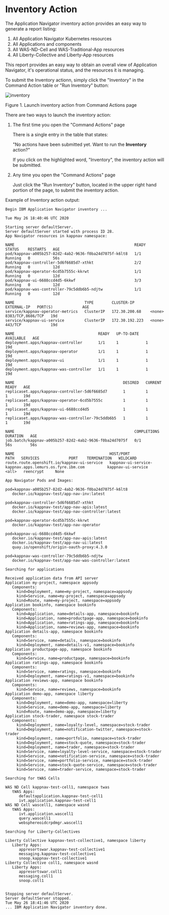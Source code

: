 # Inventory Action

The Application Navigator inventory action provides an easy way to generate a report listing: 

1. All Application Navigator Kubernetes resources
2. All Applications and components 
3. All WAS-ND-Cell and WAS-Traditional-App resources
4. All Liberty-Collective and Liberty-App resources 

This report provides an easy way to obtain an overall view of Application Navigator, it's operational status, and the resources
it is managing. 

To submit the Inventory actionn, simply click the "Inventory" in the Command Action table or "Run Inventory" button: 

![inventory](https://github.com/IBM/appnav/blob/master/docs/images/inventory.png)

Figure 1. Launch inventory action from Command Actions page 

There are two ways to launch the inventory action: 

1. The first time you open the "Command Actions" page

   There is a single entry in the table that states: 

   "No actions have been submitted yet. Want to run the __Inventory__ action?"  

   If you click on the highlighted word, "Inventory", the inventory action will be submitted. 

2. Any time you open the "Command Actions" page

   Just click the "Run Inventory" button, located in the upper right hand portion of the page, to submit the inventory action.
   

Example of Inventory action output: 

```
Begin IBM Application Navigator inventory ...

Tue May 26 18:40:46 UTC 2020

Starting server defaultServer.
Server defaultServer started with process ID 28.
App Navigator resources in kappnav namespace:

NAME                                                     READY   STATUS    RESTARTS   AGE
pod/kappnav-a005b257-82d2-4ab2-9636-f0ba24d7075f-k6lt8   1/1     Running   0          56s
pod/kappnav-controller-5d6f6685d7-xthkt                  2/2     Running   0          12d
pod/kappnav-operator-6cd5b7555c-kkrwt                    1/1     Running   0          12d
pod/kappnav-ui-6688ccd4d5-6kkwf                          3/3     Running   0          12d
pod/kappnav-was-controller-79c5ddb6b5-ndjtw              1/1     Running   0          12d

NAME                               TYPE        CLUSTER-IP       EXTERNAL-IP   PORT(S)             AGE
service/kappnav-operator-metrics   ClusterIP   172.30.200.68    <none>        8383/TCP,8686/TCP   19d
service/kappnav-ui-service         ClusterIP   172.30.192.223   <none>        443/TCP             19d

NAME                                     READY   UP-TO-DATE   AVAILABLE   AGE
deployment.apps/kappnav-controller       1/1     1            1           19d
deployment.apps/kappnav-operator         1/1     1            1           19d
deployment.apps/kappnav-ui               1/1     1            1           19d
deployment.apps/kappnav-was-controller   1/1     1            1           19d

NAME                                                DESIRED   CURRENT   READY   AGE
replicaset.apps/kappnav-controller-5d6f6685d7       1         1         1       19d
replicaset.apps/kappnav-operator-6cd5b7555c         1         1         1       19d
replicaset.apps/kappnav-ui-6688ccd4d5               1         1         1       19d
replicaset.apps/kappnav-was-controller-79c5ddb6b5   1         1         1       19d

NAME                                                     COMPLETIONS   DURATION   AGE
job.batch/kappnav-a005b257-82d2-4ab2-9636-f0ba24d7075f   0/1           56s        56s

NAME                                          HOST/PORT                                                PATH   SERVICES             PORT    TERMINATION   WILDCARD
route.route.openshift.io/kappnav-ui-service   kappnav-ui-service-kappnav.apps.lemurs.os.fyre.ibm.com          kappnav-ui-service   <all>   reencrypt     None

App Navigator Pods and Images:

pod=kappnav-a005b257-82d2-4ab2-9636-f0ba24d7075f-k6lt8
   docker.io/kappnav-test/app-nav-inv:latest

pod=kappnav-controller-5d6f6685d7-xthkt
   docker.io/kappnav-test/app-nav-apis:latest
   docker.io/kappnav-test/app-nav-controller:latest

pod=kappnav-operator-6cd5b7555c-kkrwt
   docker.io/kappnav-test/app-nav-operator

pod=kappnav-ui-6688ccd4d5-6kkwf
   docker.io/kappnav-test/app-nav-apis:latest
   docker.io/kappnav-test/app-nav-ui:latest
   quay.io/openshift/origin-oauth-proxy:4.3.0

pod=kappnav-was-controller-79c5ddb6b5-ndjtw
   docker.io/kappnav-test/app-nav-was-controller:latest

Searching for applications

Received application data from API server
Application my-project, namespace appsody
   Components:
     kind=Deployment, name=my-project, namespace=appsody
     kind=Service, name=my-project, namespace=appsody
     kind=Route, name=my-project, namespace=appsody
Application bookinfo, namespace bookinfo
   Components:
     kind=Application, name=details-app, namespace=bookinfo
     kind=Application, name=productpage-app, namespace=bookinfo
     kind=Application, name=ratings-app, namespace=bookinfo
     kind=Application, name=reviews-app, namespace=bookinfo
Application details-app, namespace bookinfo
   Components:
     kind=Service, name=details, namespace=bookinfo
     kind=Deployment, name=details-v1, namespace=bookinfo
Application productpage-app, namespace bookinfo
   Components:
     kind=Service, name=productpage, namespace=bookinfo
Application ratings-app, namespace bookinfo
   Components:
     kind=Service, name=ratings, namespace=bookinfo
     kind=Deployment, name=ratings-v1, namespace=bookinfo
Application reviews-app, namespace bookinfo
   Components:
     kind=Service, name=reviews, namespace=bookinfo
Application demo-app, namespace liberty
   Components:
     kind=Deployment, name=demo-app, namespace=liberty
     kind=Service, name=demo-app, namespace=liberty
     kind=Route, name=demo-app, namespace=liberty
Application stock-trader, namespace stock-trader
   Components:
     kind=Deployment, name=loyalty-level, namespace=stock-trader
     kind=Deployment, name=notification-twitter, namespace=stock-trader
     kind=Deployment, name=portfolio, namespace=stock-trader
     kind=Deployment, name=stock-quote, namespace=stock-trader
     kind=Deployment, name=trader, namespace=stock-trader
     kind=Service, name=loyalty-level-service, namespace=stock-trader
     kind=Service, name=notification-service, namespace=stock-trader
     kind=Service, name=portfolio-service, namespace=stock-trader
     kind=Service, name=stock-quote-service, namespace=stock-trader
     kind=Service, name=trader-service, namespace=stock-trader

Searching for tWAS Cells

WAS ND Cell kappnav-test-cell1, namespace twas
   tWAS Apps:
      defaultapplication.kappnav-test-cell1
      ivt.application.kappnav-test-cell1
WAS ND Cell wascell1, namespace wasnd
   tWAS Apps:
      ivt.application.wascell1
      query.wascell1
      websphereoidcrpdmgr.wascell1

Searching for Liberty-Collectives

Liberty Collective kappnav-test-collective1, namespace liberty
   Liberty Apps:
      appresortswar.kappnav-test-collective1
      messaging.kappnav-test-collective1
      snoop.kappnav-test-collective1
Liberty Collective coll1, namespace wasnd
   Liberty Apps:
      appresortswar.coll1
      messaging.coll1
      snoop.coll1


Stopping server defaultServer.
Server defaultServer stopped.
Tue May 26 18:41:46 UTC 2020
... IBM Application Navigator inventory done.


```

